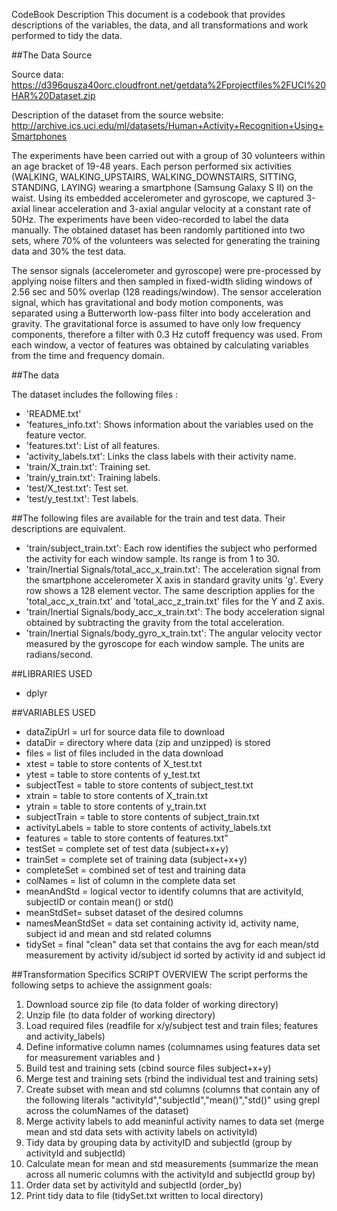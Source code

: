 CodeBook Description
This document is a codebook that provides descriptions of the variables, the data, and all transformations and work performed to tidy the data.



##The Data Source

Source data: https://d396qusza40orc.cloudfront.net/getdata%2Fprojectfiles%2FUCI%20HAR%20Dataset.zip

Description of the dataset from the source website: http://archive.ics.uci.edu/ml/datasets/Human+Activity+Recognition+Using+Smartphones

The experiments have been carried out with a group of 30 volunteers within an age bracket of 19-48 years. Each person performed six activities (WALKING, WALKING_UPSTAIRS, WALKING_DOWNSTAIRS, SITTING, STANDING, LAYING) wearing a smartphone (Samsung Galaxy S II) on the waist. Using its embedded accelerometer and gyroscope, we captured 3-axial linear acceleration and 3-axial angular velocity at a constant rate of 50Hz. The experiments have been video-recorded to label the data manually. The obtained dataset has been randomly partitioned into two sets, where 70% of the volunteers was selected for generating the training data and 30% the test data.

The sensor signals (accelerometer and gyroscope) were pre-processed by applying noise filters and then sampled in fixed-width sliding windows of 2.56 sec and 50% overlap (128 readings/window). The sensor acceleration signal, which has gravitational and body motion components, was separated using a Butterworth low-pass filter into body acceleration and gravity. The gravitational force is assumed to have only low frequency components, therefore a filter with 0.3 Hz cutoff frequency was used. From each window, a vector of features was obtained by calculating variables from the time and frequency domain.

##The data

The dataset includes the following files :

- 'README.txt'
- 'features_info.txt': Shows information about the variables used on the feature vector.
- 'features.txt': List of all features.
- 'activity_labels.txt': Links the class labels with their activity name.
- 'train/X_train.txt': Training set.
- 'train/y_train.txt': Training labels.
- 'test/X_test.txt': Test set.
- 'test/y_test.txt': Test labels.

##The following files are available for the train and test data. Their descriptions are equivalent.
- 'train/subject_train.txt': Each row identifies the subject who performed the activity for each window sample. Its range is from 1 to 30.
- 'train/Inertial Signals/total_acc_x_train.txt': The acceleration signal from the smartphone accelerometer X axis in standard gravity units 'g'. Every row shows a 128 element vector. The same description applies for the 'total_acc_x_train.txt' and 'total_acc_z_train.txt' files for the Y and Z axis.
- 'train/Inertial Signals/body_acc_x_train.txt': The body acceleration signal obtained by subtracting the gravity from the total acceleration.
- 'train/Inertial Signals/body_gyro_x_train.txt': The angular velocity vector measured by the gyroscope for each window sample. The units are radians/second.

##LIBRARIES USED
- dplyr

##VARIABLES USED
- dataZipUrl = url for source data file to download 
- dataDir = directory where data (zip and unzipped) is stored
- files = list of files included in the data download
- xtest = table to store contents of X_test.txt
- ytest = table to store contents of y_test.txt
- subjectTest = table to store contents of subject_test.txt
- xtrain = table to store contents of X_train.txt
- ytrain = table to store contents of y_train.txt
- subjectTrain = table to store contents of subject_train.txt
- activityLabels = table to store contents of activity_labels.txt
- features = table to store contents of features.txt"
- testSet = complete set of test data (subject+x+y)
- trainSet = complete set of training data (subject+x+y)
- completeSet = combined set of test and training data
- colNames = list of column in the complete data set
- meanAndStd = logical vector to identify columns that are activityId, subjectID or contain mean() or std() 
- meanStdSet= subset dataset of the desired columns  
- namesMeanStdSet = data set containing activity id, activity name, subject id and mean and std related columns
- tidySet = final "clean" data set that contains the avg for each mean/std measurement by activity id/subject id sorted by activity id and subject id

##Transformation Specifics
SCRIPT OVERVIEW
The script performs the following setps to achieve the assignment goals:
1.  Download source zip file (to data folder of working directory)
2.  Unzip file (to data folder of working directory)
3.  Load required files (readfile for x/y/subject test and train files; features and activity_labels)
4.  Define informative column names (columnames using features data set for measurement variables and )
5.  Build test and training sets (cbind source files subject+x+y)
6.  Merge test and training sets (rbind the individual test and training sets)
7.  Create subset with mean and std columns (columns that contain any of the following literals "activityId","subjectId","mean()","std()" using grepl across the columNames of the dataset)
8.  Merge activity labels to add meaninful activity names to data set (merge mean and std data sets with activity labels on activityId)
9.  Tidy data by grouping data by activityID and subjectId (group by activityId and subjectId)
10. Calculate mean for mean and std measurements (summarize the mean across all numeric columns with the activityId and subjectId group by)
11. Order data set by activityId and subjectId (order_by)
12. Print tidy data to file (tidySet.txt written to local directory)
